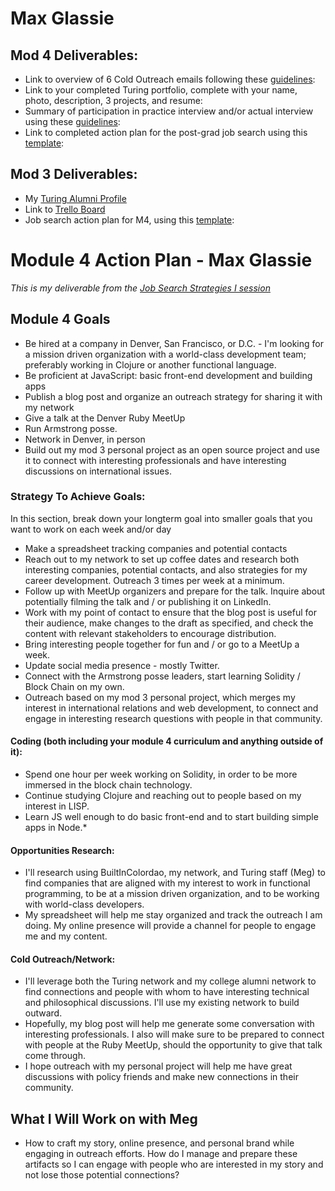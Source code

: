 # Max Glassie

## Mod 4 Deliverables:
* Link to overview of 6 Cold Outreach emails following these [guidelines](https://github.com/turingschool/career-development-curriculum/blob/master/module_four/cold_outreach_deliverable_guidelines.md):
* Link to your completed Turing portfolio, complete with your name, photo, description, 3 projects, and resume: 
* Summary of participation in practice interview and/or actual interview using these [guidelines](https://github.com/turingschool/career-development-curriculum/blob/master/module_four/interview_practice_reflection_guidelines.md):
* Link to completed action plan for the post-grad job search using this [template](https://github.com/turingschool/career-development-curriculum/blob/master/module_four/post_grad_plan.md):

## Mod 3 Deliverables:
* My [Turing Alumni Profile](https://www.turing.io/alumni/max-glassie)
* Link to [Trello Board](https://trello.com/b/js4RP3J8/professional-development)
* Job search action plan for M4, using this [template](https://github.com/turingschool/career-development-curriculum/blob/master/module_three/mod_4_action_plan_template.md):

# Module 4 Action Plan - Max Glassie
*This is my deliverable from the [Job Search Strategies I session](https://github.com/turingschool/career-development-curriculum/blob/master/module_three/job_search_strategies_i.md)*

## Module 4 Goals
* Be hired at a company in Denver, San Francisco, or D.C. - I'm looking for a mission driven organization with a world-class development team; preferably working in Clojure or another functional language.
* Be proficient at JavaScript: basic front-end development and building apps
* Publish a blog post and organize an outreach strategy for sharing it with my network
* Give a talk at the Denver Ruby MeetUp
* Run Armstrong posse.
* Network in Denver, in person
* Build out my mod 3 personal project as an open source project and use it to connect with interesting professionals and have interesting discussions on international issues.

### Strategy To Achieve Goals:
In this section, break down your longterm goal into smaller goals that you want to work on each week and/or day
* Make a spreadsheet tracking companies and potential contacts
* Reach out to my network to set up coffee dates and research both interesting companies, potential contacts, and also strategies for my career development. Outreach 3 times per week at a minimum.
* Follow up with MeetUp organizers and prepare for the talk. Inquire about potentially filming the talk and / or publishing it on LinkedIn.
* Work with my point of contact to ensure that the blog post is useful for their audience, make changes to the draft as specified, and check the content with relevant stakeholders to encourage distribution.
* Bring interesting people together for fun and / or go to a MeetUp a week.
* Update social media presence - mostly Twitter.
* Connect with the Armstrong posse leaders, start learning Solidity / Block Chain on my own.
* Outreach based on my mod 3 personal project, which merges my interest in international relations and web development, to connect and engage in interesting research questions with people in that community.

#### Coding (both including your module 4 curriculum and anything outside of it):
* Spend one hour per week working on Solidity, in order to be more immersed in the block chain technology.
* Continue studying Clojure and reaching out to people based on my interest in LISP.
* Learn JS well enough to do basic front-end and to start building simple apps in Node.*

#### Opportunities Research:
* I'll research using BuiltInColordao, my network, and Turing staff (Meg) to find companies that are aligned with my interest to work in functional programming, to be at a mission driven organization, and to be working with world-class developers.
* My spreadsheet will help  me stay organized and track the outreach I am doing. My online presence will provide a channel for people to engage me and my content.

#### Cold Outreach/Network:
* I'll leverage both the Turing network and my college alumni network to find connections and people with whom to have interesting technical and philosophical discussions. I'll use my existing network to build outward.
* Hopefully, my blog post will help me generate some conversation with interesting professionals. I also will make sure to be prepared to connect with people at the Ruby MeetUp, should the opportunity to give that talk come through.
* I hope outreach with my personal project will help me have great discussions with policy friends and make new connections in their community.  

## What I Will Work on with Meg
* How to craft my story, online presence, and personal brand while engaging in outreach efforts. How do I manage and prepare these artifacts so I can engage with people who are interested in my story and not lose those potential connections?
